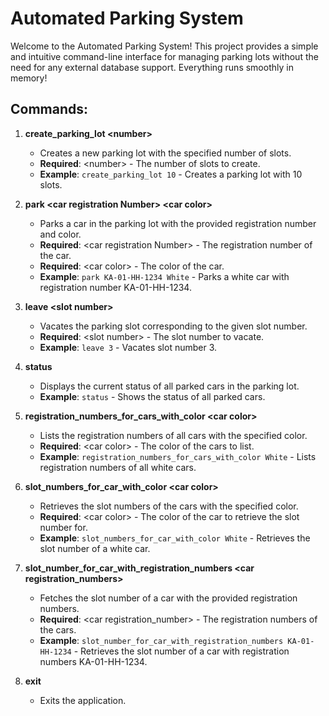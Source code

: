 # Automated Parking System

Welcome to the Automated Parking System! This project provides a simple and intuitive command-line interface for managing parking lots without the need for any external database support. Everything runs smoothly in memory!

## Commands:

1. **create_parking_lot \<number\>**  
   - Creates a new parking lot with the specified number of slots.
   - **Required**: \<number\> - The number of slots to create.
   - **Example**: `create_parking_lot 10` - Creates a parking lot with 10 slots.

2. **park \<car registration Number\> \<car color\>**  
   - Parks a car in the parking lot with the provided registration number and color.
   - **Required**: \<car registration Number\> - The registration number of the car.
   - **Required**: \<car color\> - The color of the car.
   - **Example**: `park KA-01-HH-1234 White` - Parks a white car with registration number KA-01-HH-1234.

3. **leave \<slot number\>**  
   - Vacates the parking slot corresponding to the given slot number.
   - **Required**: \<slot number\> - The slot number to vacate.
   - **Example**: `leave 3` - Vacates slot number 3.

4. **status**  
   - Displays the current status of all parked cars in the parking lot.
   - **Example**: `status` - Shows the status of all parked cars.

5. **registration_numbers_for_cars_with_color \<car color\>**  
   - Lists the registration numbers of all cars with the specified color.
   - **Required**: \<car color\> - The color of the cars to list.
   - **Example**: `registration_numbers_for_cars_with_color White` - Lists registration numbers of all white cars.

6. **slot_numbers_for_car_with_color \<car color\>**  
   - Retrieves the slot numbers of the cars with the specified color.
   - **Required**: \<car color\> - The color of the car to retrieve the slot number for.
   - **Example**: `slot_numbers_for_car_with_color White` - Retrieves the slot number of a white car.

7. **slot_number_for_car_with_registration_numbers \<car registration_numbers\>**  
   - Fetches the slot number of a car with the provided registration numbers.
   - **Required**: \<car registration_number\> - The registration numbers of the cars.
   - **Example**: `slot_number_for_car_with_registration_numbers KA-01-HH-1234` - Retrieves the slot number of a car with registration numbers KA-01-HH-1234.

8. **exit**  
   - Exits the application.